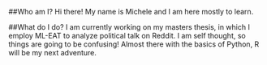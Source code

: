 ##Who am I?
Hi there! My name is Michele and I am here mostly to learn. 

##What do I do? 
I am currently working on my masters thesis, in which I employ ML-EAT to analyze political talk on Reddit.
I am self thought, so things are going to be confusing!
Almost there with the basics of Python, R will be my next adventure.

<!--
**mtn98/mtn98** is a ✨ _special_ ✨ repository because its `README.md` (this file) appears on your GitHub profile.

Here are some ideas to get you started:

- 🔭 I’m currently working on ...
- 🌱 I’m currently learning ...
- 👯 I’m looking to collaborate on ...
- 🤔 I’m looking for help with ...
- 💬 Ask me about ...
- 📫 How to reach me: ...
- 😄 Pronouns: ...
- ⚡ Fun fact: ...
-->
